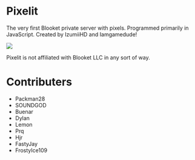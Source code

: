 # Pixelit

The very first Blooket private server with pixels. Programmed primarily in JavaScript. Created by IzumiiHD and Iamgamedude!

<img src="https://izumiihd.github.io/pixelitcdn/assets/img/other/pixelitDiscordBanner.png">

<p>Pixelit is not affiliated with Blooket LLC in any sort of way.</p>

# Contributers

- Packman28
- SOUNDGOD
- Buenar
- Dylan
- Lemon
- Prq
- Hjr
- FastyJay
- FrostyIce109
